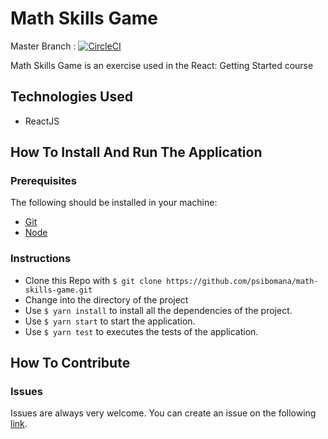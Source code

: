 # Math Skills Game
Master Branch :
[![CircleCI](https://circleci.com/gh/psibomana/math-skills-game.svg?style=svg)](https://circleci.com/gh/psibomana/math-skills-game)

Math Skills Game is an exercise used in the React: Getting Started course

## Technologies Used
- ReactJS 

## How To Install And Run The Application

### Prerequisites
The following should be installed in your machine:

- [Git](https://git-scm.com/downloads)
- [Node](https://nodejs.org/en/download)

### Instructions

* Clone this Repo with `$ git clone https://github.com/psibomana/math-skills-game.git`
* Change into the directory of the project
* Use `$ yarn install` to install all the dependencies of the project.
* Use `$ yarn start` to start the application.
* Use `$ yarn test` to executes the tests of the application.


## How To Contribute

### Issues
Issues are always very welcome. You can create an issue on the following [link](https://github.com/psibomana/math-skills-game/issues/new).
